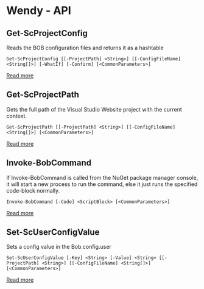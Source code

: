 # Wendy - API

##  Get-ScProjectConfig
Reads the BOB configuration files and returns it as a hashtable    
    
    Get-ScProjectConfig [[-ProjectPath] <String>] [[-ConfigFileName] <String[]>] [-WhatIf] [-Confirm] [<CommonParameters>]


 [Read more](Get-ScProjectConfig.md)
##  Get-ScProjectPath
Gets the full path of the Visual Studio Website project with the current context.    
    
    Get-ScProjectPath [[-ProjectPath] <String>] [[-ConfigFileName] <String[]>] [<CommonParameters>]


 [Read more](Get-ScProjectPath.md)
##  Invoke-BobCommand
If Invoke-BobCommand is called from the NuGet package manager console,
it will start a new process to run the command, else it just runs the specified code-block normally.    
    
    Invoke-BobCommand [-Code] <ScriptBlock> [<CommonParameters>]


 [Read more](Invoke-BobCommand.md)
##  Set-ScUserConfigValue
Sets a config value in the Bob.config.user    
    
    Set-ScUserConfigValue [-Key] <String> [-Value] <String> [[-ProjectPath] <String>] [[-ConfigFileName] <String[]>] [<CommonParameters>]


 [Read more](Set-ScUserConfigValue.md)

